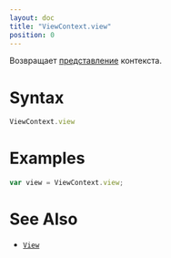 ```yaml
---
layout: doc
title: "ViewContext.view"
position: 0
---
```


Возвращает [представление](../../Elements/View/) контекста.

# Syntax

```js
ViewContext.view
```

# Examples

```js
var view = ViewContext.view;
```

# See Also

* [`View`](../../Elements/View/)
